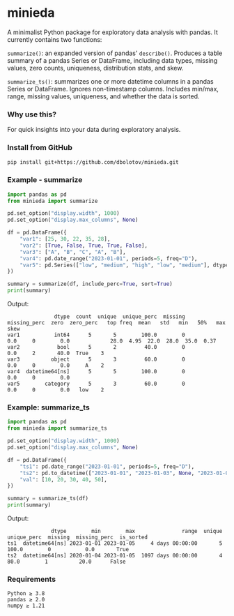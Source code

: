 # minieda

A minimalist Python package for exploratory data analysis with pandas. It currently contains two functions:

`summarize()`: an expanded version of pandas' `describe()`. Produces a table summary of a pandas Series or DataFrame, including data types, missing values, zero counts, uniqueness, distribution stats, and skew.

`summarize_ts()`: summarizes one or more datetime columns in a pandas Series or DataFrame. Ignores non-timestamp columns. Includes min/max, range, missing values, uniqueness, and whether the data is sorted.

### Why use this?

For quick insights into your data during exploratory analysis.

### Install from GitHub

```bash
pip install git+https://github.com/dbolotov/minieda.git
```

### Example - summarize
```python
import pandas as pd
from minieda import summarize

pd.set_option("display.width", 1000)
pd.set_option("display.max_columns", None)

df = pd.DataFrame({
    "var1": [25, 30, 22, 35, 28],
    "var2": [True, False, True, True, False],
    "var3": ["A", "B", "C", "A", "B"],
    "var4": pd.date_range("2023-01-01", periods=5, freq="D"),
    "var5": pd.Series(["low", "medium", "high", "low", "medium"], dtype="category"),
})

summary = summarize(df, include_perc=True, sort=True)
print(summary)
```

Output:
```
               dtype  count  unique  unique_perc  missing  missing_perc  zero  zero_perc   top freq  mean   std   min   50%   max  skew
var1           int64      5       5        100.0        0           0.0     0        0.0             28.0  4.95  22.0  28.0  35.0  0.37
var2            bool      5       2         40.0        0           0.0     2       40.0  True    3                                    
var3          object      5       3         60.0        0           0.0     0        0.0     A    2                                    
var4  datetime64[ns]      5       5        100.0        0           0.0     0        0.0                                               
var5        category      5       3         60.0        0           0.0     0        0.0   low    2                                                                              
```

### Example: summarize_ts
```python
import pandas as pd
from minieda import summarize_ts

pd.set_option("display.width", 1000)
pd.set_option("display.max_columns", None)

df = pd.DataFrame({
    "ts1": pd.date_range("2023-01-01", periods=5, freq="D"),
    "ts2": pd.to_datetime(["2023-01-01", "2023-01-03", None, "2023-01-05", "2020-01-04", ]),
    "val": [10, 20, 30, 40, 50],
})

summary = summarize_ts(df)
print(summary)
```

Output:
```
              dtype        min        max               range  unique  unique_perc  missing  missing_perc  is_sorted
ts1  datetime64[ns] 2023-01-01 2023-01-05     4 days 00:00:00       5        100.0        0           0.0       True
ts2  datetime64[ns] 2020-01-04 2023-01-05  1097 days 00:00:00       4         80.0        1          20.0      False
```

### Requirements
```
Python ≥ 3.8  
pandas ≥ 2.0  
numpy ≥ 1.21  
```